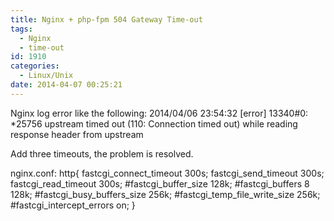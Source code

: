 ```yaml
---
title: Nginx + php-fpm 504 Gateway Time-out
tags:
  - Nginx
  - time-out
id: 1910
categories:
  - Linux/Unix
date: 2014-04-07 00:25:21
---
```


Nginx log error like the following:
2014/04/06 23:54:32 [error] 13340#0: *25756 upstream timed out (110: Connection timed out) while reading response header from upstream

Add three timeouts, the problem is resolved.

nginx.conf:
http{
    fastcgi_connect_timeout 300s;
    fastcgi_send_timeout 300s;
    fastcgi_read_timeout 300s;
    #fastcgi_buffer_size 128k;
    #fastcgi_buffers 8 128k;
    #fastcgi_busy_buffers_size 256k;
    #fastcgi_temp_file_write_size 256k;
    #fastcgi_intercept_errors on;
}